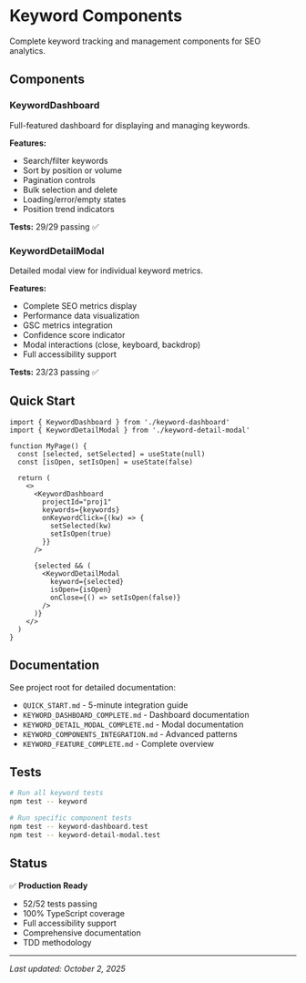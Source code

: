 # Keyword Components

Complete keyword tracking and management components for SEO analytics.

## Components

### KeywordDashboard
Full-featured dashboard for displaying and managing keywords.

**Features:**
- Search/filter keywords
- Sort by position or volume
- Pagination controls
- Bulk selection and delete
- Loading/error/empty states
- Position trend indicators

**Tests:** 29/29 passing ✅

### KeywordDetailModal
Detailed modal view for individual keyword metrics.

**Features:**
- Complete SEO metrics display
- Performance data visualization
- GSC metrics integration
- Confidence score indicator
- Modal interactions (close, keyboard, backdrop)
- Full accessibility support

**Tests:** 23/23 passing ✅

## Quick Start

```tsx
import { KeywordDashboard } from './keyword-dashboard'
import { KeywordDetailModal } from './keyword-detail-modal'

function MyPage() {
  const [selected, setSelected] = useState(null)
  const [isOpen, setIsOpen] = useState(false)

  return (
    <>
      <KeywordDashboard
        projectId="proj1"
        keywords={keywords}
        onKeywordClick={(kw) => {
          setSelected(kw)
          setIsOpen(true)
        }}
      />
      
      {selected && (
        <KeywordDetailModal
          keyword={selected}
          isOpen={isOpen}
          onClose={() => setIsOpen(false)}
        />
      )}
    </>
  )
}
```

## Documentation

See project root for detailed documentation:
- `QUICK_START.md` - 5-minute integration guide
- `KEYWORD_DASHBOARD_COMPLETE.md` - Dashboard documentation
- `KEYWORD_DETAIL_MODAL_COMPLETE.md` - Modal documentation
- `KEYWORD_COMPONENTS_INTEGRATION.md` - Advanced patterns
- `KEYWORD_FEATURE_COMPLETE.md` - Complete overview

## Tests

```bash
# Run all keyword tests
npm test -- keyword

# Run specific component tests
npm test -- keyword-dashboard.test
npm test -- keyword-detail-modal.test
```

## Status

✅ **Production Ready**
- 52/52 tests passing
- 100% TypeScript coverage
- Full accessibility support
- Comprehensive documentation
- TDD methodology

---

*Last updated: October 2, 2025*
